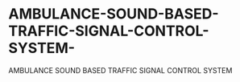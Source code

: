 # AMBULANCE-SOUND-BASED-TRAFFIC-SIGNAL-CONTROL-SYSTEM-
AMBULANCE SOUND BASED TRAFFIC SIGNAL CONTROL SYSTEM 
